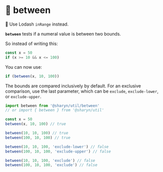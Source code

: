 # 🌹 between

🛑 Use Lodash `inRange` instead.

**`between`** tests if a numeral value is between two bounds.

So instead of writing this:

```js
const x = 50
if (x >= 10 && x <= 100)
```

You can now use:

```js
if (between(x, 10, 100))
```

The bounds are compared inclusively by default. For an exclusive comparison, use the last parameter, which can be `exclude`, `exclude-lower`, or `exclude-upper`.

```js
import between from '@sharyn/util/between'
// or import { between } from '@sharyn/util'

const x = 50
between(x, 10, 100) // true

between(10, 10, 100) // true
between(100, 10, 100) // true

between(10, 10, 100, 'exclude-lower') // false
between(100, 10, 100, 'exclude-upper') // false

between(10, 10, 100, 'exclude') // false
between(100, 10, 100, 'exclude') // false
```

